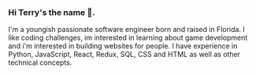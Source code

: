 ### Hi Terry's the name 👋.
I'm a youngish passionate software engineer born and raised in Florida. I like coding challenges, im interested in learning about game development and i'm interested in building websites for people. I have experience in Python, JavaScript, React, Redux, SQL, CSS and HTML as well as other technical concepts.


<!--
**Jet110390/Jet110390** is a ✨ _special_ ✨ repository because its `README.md` (this file) appears on your GitHub profile.

Here are some ideas to get you started:

- 🔭 I’m currently working on creating a few websites for friends.
- 🌱 I’m currently learning to better my personal development by attending Lambda School Labs.
- 👯 I’m looking to collaborate on any projects!
- 💬 Ask me about anything!
- 📫 How to reach me: https://www.linkedin.com/in/terry-edwards-jr-b17962203/
- 😄 Pronouns: He/Him
- ⚡ Fun fact: I'm a huge anime/manga fan!
-->
